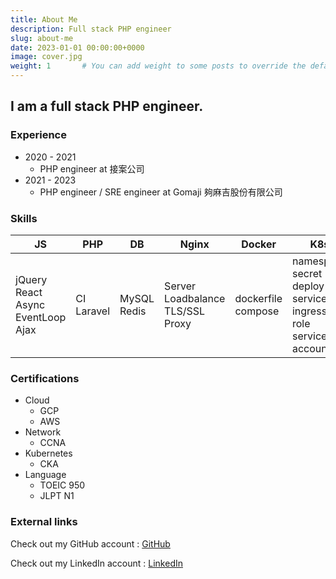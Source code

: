 ```yaml
---
title: About Me
description: Full stack PHP engineer
slug: about-me
date: 2023-01-01 00:00:00+0000
image: cover.jpg
weight: 1       # You can add weight to some posts to override the default sorting (date descending)
---
```


## I am a full stack PHP engineer.

### Experience

* 2020 - 2021
  * PHP engineer at 接案公司
* 2021 - 2023
  * PHP engineer / SRE engineer at Gomaji 夠麻吉股份有限公司

### Skills

| JS                                                    | PHP                                                                                                         | DB                                                                                                                                | Nginx                                                 | Docker                                                          | K8s                                                                    | Cloud                                                                    |Network                                                                    | CI/CD                                                                    | Other                                                                    | 
|-------------------------------------------------------|------------------------------------------------------------------------------------------------------------|-----------------------------------------------------------------------------------------------------------------------------------|---------------------------------------------------|------------------------------------------------------------|-------------------------------------------------------------------|-------------------------------------------------------------------|-------------------------------------------------------------------|-------------------------------------------------------------------|-------------------------------------------------------------------|
|jQuery React Async EventLoop Ajax| CI Laravel | MySQL Redis | Server Loadbalance TLS/SSL Proxy | dockerfile compose| namespace secret deploy service ingress role service-account| GCP AWS| CCNA switch router TCP/IP | drone | git Linux|

### Certifications

* Cloud
  * GCP
  * AWS
* Network
  * CCNA
* Kubernetes
  * CKA
* Language
  * TOEIC 950
  * JLPT N1

### External links

Check out my GitHub account : 
[GitHub](https://github.com/earth87human)

Check out my LinkedIn account : 
[LinkedIn](https://github.com/earth87human)